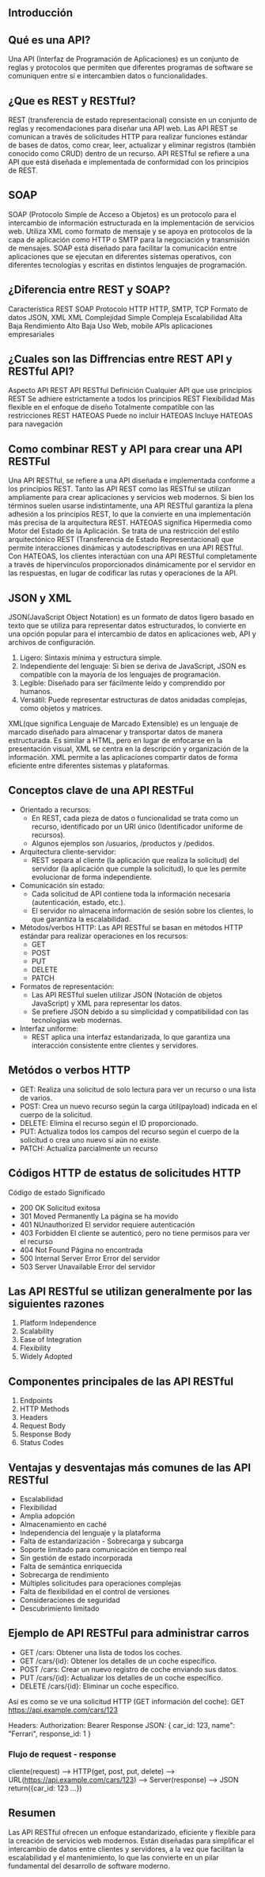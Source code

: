 ## Introducción

## Qué es una API?

Una API (Interfaz de Programación de Aplicaciones) es un conjunto de reglas y protocolos que permiten que diferentes programas de software se comuniquen entre sí e intercambien datos o funcionalidades. 

## ¿Que es REST y RESTful?

REST (transferencia de estado representacional) consiste en un conjunto de reglas y recomendaciones para diseñar una API web.
Las API REST se comunican a través de solicitudes HTTP para realizar funciones estándar de bases de datos, como crear, leer, actualizar y eliminar registros (también conocido como CRUD) dentro de un recurso.
API RESTful se refiere a una API que está diseñada e implementada de conformidad con los principios de REST.

## SOAP
SOAP (Protocolo Simple de Acceso a Objetos) es un protocolo para el intercambio de información estructurada en la implementación de servicios web. Utiliza XML como formato de mensaje y se apoya en protocolos de la capa de aplicación como HTTP o SMTP para la negociación y transmisión de mensajes. SOAP está diseñado para facilitar la comunicación entre aplicaciones que se ejecutan en diferentes sistemas operativos, con diferentes tecnologías y escritas en distintos lenguajes de programación.

## ¿Diferencia entre REST y SOAP?

Característica          REST                    SOAP
Protocolo               HTTP                    HTTP, SMTP, TCP
Formato de datos        JSON, XML               XML
Complejidad             Simple                  Compleja
Escalabilidad           Alta                    Baja
Rendimiento             Alto                    Baja
Uso                     Web, mobile APIs        aplicaciones empresariales


## ¿Cuales son las Diffrencias entre REST API y RESTful API?

Aspecto         API REST                                API RESTful 
Definición      Cualquier API que use principios REST   Se adhiere estrictamente a todos los principios REST 
Flexibilidad    Más flexible en el enfoque de diseño    Totalmente compatible con las restricciones REST 
HATEOAS         Puede no incluir                        HATEOAS Incluye HATEOAS para navegación

## Como combinar REST y API para crear una API RESTFul

Una API RESTful, se refiere a una API diseñada e implementada conforme a los principios REST. Tanto las API REST como las RESTful se utilizan ampliamente para crear aplicaciones y servicios web modernos. Si bien los términos suelen usarse indistintamente, una API RESTful garantiza la plena adhesión a los principios REST, lo que la convierte en una implementación más precisa de la arquitectura REST. 
HATEOAS significa Hipermedia como Motor del Estado de la Aplicación. Se trata de una restricción del estilo arquitectónico REST (Transferencia de Estado Representacional) que permite interacciones dinámicas y autodescriptivas en una API RESTful. Con HATEOAS, los clientes interactúan con una API RESTful completamente a través de hipervínculos proporcionados dinámicamente por el servidor en las respuestas, en lugar de codificar las rutas y operaciones de la API.

## JSON y XML

JSON(JavaScript Object Notation) es un formato de datos ligero basado en texto que se utiliza para representar datos estructurados, lo convierte en una opción popular para el intercambio de datos en aplicaciones web, API y archivos de configuración.

1. Ligero: Sintaxis mínima y estructura simple. 
2. Independiente del lenguaje: Si bien se deriva de JavaScript, JSON es compatible con la mayoría de los lenguajes de programación. 
3. Legible: Diseñado para ser fácilmente leído y comprendido por humanos. 
4. Versátil: Puede representar estructuras de datos anidadas complejas, como objetos y matrices.


XML(que significa Lenguaje de Marcado Extensible) es un lenguaje de marcado diseñado para almacenar y transportar datos de manera estructurada. Es similar a HTML, pero en lugar de enfocarse en la presentación visual, XML se centra en la descripción y organización de la información. XML permite a las aplicaciones compartir datos de forma eficiente entre diferentes sistemas y plataformas.

## Conceptos clave de una API RESTFul

- Orientado a recursos: 
    - En REST, cada pieza de datos o funcionalidad se trata como un recurso, identificado por un URI único (Identificador uniforme de recursos). 
    - Algunos ejemplos son /usuarios, /productos y /pedidos. 
- Arquitectura cliente-servidor: 
    - REST separa al cliente (la aplicación que realiza la solicitud) del servidor (la aplicación que cumple la solicitud), lo que les permite evolucionar de forma independiente. 
- Comunicación sin estado: 
    - Cada solicitud de API contiene toda la información necesaria (autenticación, estado, etc.). 
    - El servidor no almacena información de sesión sobre los clientes, lo que garantiza la escalabilidad. 
- Métodos/verbos HTTP: Las API RESTful se basan en métodos HTTP estándar para realizar operaciones en los recursos: 
    - GET
    - POST
    - PUT
    - DELETE
    - PATCH
- Formatos de representación: 
    - Las API RESTful suelen utilizar JSON (Notación de objetos JavaScript) y XML para representar los datos. 
    - Se prefiere JSON debido a su simplicidad y compatibilidad con las tecnologías web modernas. 
- Interfaz uniforme: 
    - REST aplica una interfaz estandarizada, lo que garantiza una interacción consistente entre clientes y servidores.

## Metódos o verbos HTTP

- GET: Realiza una solicitud de solo lectura para ver un recurso o una lista de varios. 
- POST: Crea un nuevo recurso según la carga útil(payload) indicada en el cuerpo de la solicitud. 
- DELETE: Elimina el recurso según el ID proporcionado. 
- PUT: Actualiza todos los campos del recurso según el cuerpo de la solicitud o crea uno nuevo si aún no existe. 
- PATCH: Actualiza parcialmente un recurso

## Códigos HTTP de estatus de solicitudes HTTP

Código de estado                Significado 
- 200 OK                        Solicitud exitosa
- 301 Moved Permanently         La página se ha movido 
- 401 NUnauthorized             El servidor requiere autenticación 
- 403 Forbidden                 El cliente se autenticó, pero no tiene permisos para ver el recurso 
- 404 Not Found                 Página no encontrada
- 500 Internal Server Error     Error del servidor
- 503 Server Unavailable        Error del servidor


## Las API RESTful se utilizan generalmente por las siguientes razones

1. Platform Independence
2. Scalability
3. Ease of Integration
4. Flexibility
5. Widely Adopted

## Componentes principales de las API RESTful

1. Endpoints
2. HTTP Methods
3. Headers
4. Request Body
5. Response Body
6. Status Codes

## Ventajas y desventajas más comunes de las API RESTful

- Escalabilidad 
- Flexibilidad 
- Amplia adopción 
- Almacenamiento en caché 
- Independencia del lenguaje y la plataforma 
- Falta de estandarización - Sobrecarga y subcarga 
- Soporte limitado para comunicación en tiempo real 
- Sin gestión de estado incorporada 
- Falta de semántica enriquecida 
- Sobrecarga de rendimiento 
- Múltiples solicitudes para operaciones complejas 
- Falta de flexibilidad en el control de versiones 
- Consideraciones de seguridad 
- Descubrimiento limitado

## Ejemplo de API RESTFul para administrar carros

- GET /cars: Obtener una lista de todos los coches. 
- GET /cars/{id}: Obtener los detalles de un coche específico. 
- POST /cars: Crear un nuevo registro de coche enviando sus datos. 
- PUT /cars/{id}: Actualizar los detalles de un coche específico. 
- DELETE /cars/{id}: Eliminar un coche específico. 

Así es como se ve una solicitud HTTP (GET información del coche): GET https://api.example.com/cars/123

Headers:
    Authorization: Bearer <token>
Response JSON:
{
 car_id: 123,
 name": "Ferrari",
 response_id: 1
}

### Flujo de request - response
cliente(request) --> HTTP(get, post, put, delete) --> URL(https://api.example.com/cars/123) --> Server(response) --> JSON return({car_id: 123 ...})

## Resumen

Las API RESTful ofrecen un enfoque estandarizado, eficiente y flexible para la creación de servicios web modernos. Están diseñadas para simplificar el intercambio de datos entre clientes y servidores, a la vez que facilitan la escalabilidad y el mantenimiento, lo que las convierte en un pilar fundamental del desarrollo de software moderno.